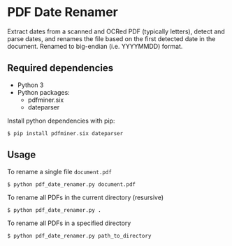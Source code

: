 # PDF Date Renamer
Extract dates from a scanned and OCRed PDF (typically letters), detect and parse dates, and renames the file based on the first detected date in the document. Renamed to big-endian (i.e. YYYYMMDD) format.

## Required dependencies
- Python 3
- Python packages:
  - pdfminer.six
  - dateparser

Install python dependencies with pip:
```console
$ pip install pdfminer.six dateparser
```

## Usage
To rename a single file `document.pdf`
```console
$ python pdf_date_renamer.py document.pdf
```

To rename all PDFs in the current directory (resursive)
```console
$ python pdf_date_renamer.py .
```

To rename all PDFs in a specified directory
```console
$ python pdf_date_renamer.py path_to_directory
```
